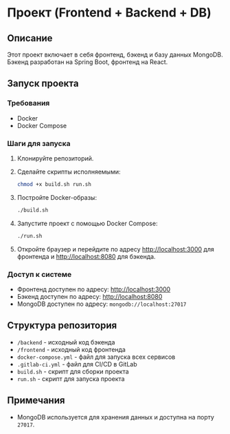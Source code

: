 # Проект (Frontend + Backend + DB)

## Описание

Этот проект включает в себя фронтенд, бэкенд и базу данных MongoDB. Бэкенд разработан на Spring Boot, фронтенд на React.

## Запуск проекта

### Требования

- Docker
- Docker Compose

### Шаги для запуска

1. Клонируйте репозиторий.

2. Сделайте скрипты исполняемыми:

    ```bash
    chmod +x build.sh run.sh
    ```

3. Постройте Docker-образы:

    ```bash
    ./build.sh
    ```

4. Запустите проект с помощью Docker Compose:

    ```bash
    ./run.sh
    ```

5. Откройте браузер и перейдите по адресу [http://localhost:3000](http://localhost:3000) для фронтенда и [http://localhost:8080](http://localhost:8080) для бэкенда.

### Доступ к системе

- Фронтенд доступен по адресу: [http://localhost:3000](http://localhost:3000)
- Бэкенд доступен по адресу: [http://localhost:8080](http://localhost:8080)
- MongoDB доступен по адресу: `mongodb://localhost:27017`

## Структура репозитория

- `/backend` - исходный код бэкенда
- `/frontend` - исходный код фронтенда
- `docker-compose.yml` - файл для запуска всех сервисов
- `.gitlab-ci.yml` - файл для CI/CD в GitLab
- `build.sh` - скрипт для сборки проекта
- `run.sh` - скрипт для запуска проекта

## Примечания

- MongoDB используется для хранения данных и доступна на порту `27017`.


